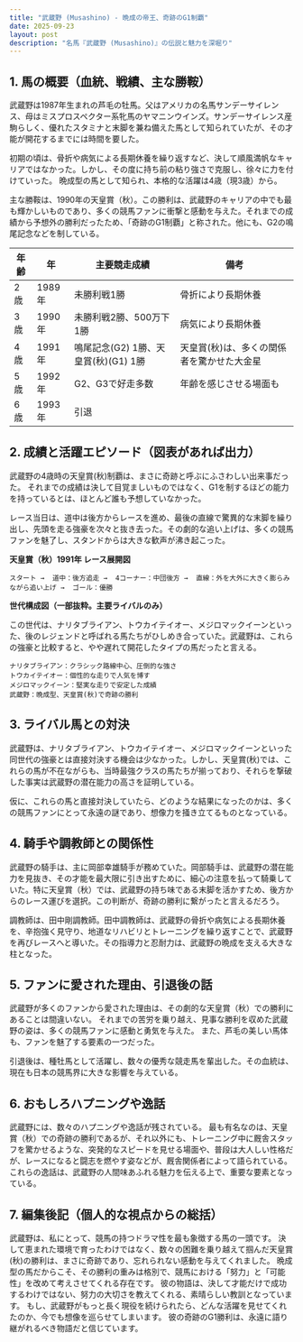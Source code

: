 ```yaml
---
title: "武蔵野 (Musashino) - 晩成の帝王、奇跡のG1制覇"
date: 2025-09-23
layout: post
description: "名馬『武蔵野 (Musashino)』の伝説と魅力を深堀り"
---
```


## 1. 馬の概要（血統、戦績、主な勝鞍）

武蔵野は1987年生まれの芦毛の牡馬。父はアメリカの名馬サンデーサイレンス、母はミスプロスペクター系牝馬のヤマニンウインズ。サンデーサイレンス産駒らしく、優れたスタミナと末脚を兼ね備えた馬として知られていたが、その才能が開花するまでには時間を要した。

初期の頃は、骨折や病気による長期休養を繰り返すなど、決して順風満帆なキャリアではなかった。しかし、その度に持ち前の粘り強さで克服し、徐々に力を付けていった。  晩成型の馬として知られ、本格的な活躍は4歳（現3歳）から。

主な勝鞍は、1990年の天皇賞（秋）。この勝利は、武蔵野のキャリアの中でも最も輝かしいものであり、多くの競馬ファンに衝撃と感動を与えた。それまでの成績から予想外の勝利だったため、「奇跡のG1制覇」と称された。他にも、G2の鳴尾記念などを制している。


| 年齢 | 年 | 主要競走成績 | 備考 |
|---|---|---|---|
| 2歳 | 1989年 | 未勝利戦1勝 |  骨折により長期休養 |
| 3歳 | 1990年 |  未勝利戦2勝、500万下1勝 | 病気により長期休養 |
| 4歳 | 1991年 | 鳴尾記念(G2) 1勝、天皇賞(秋)(G1) 1勝 | 天皇賞(秋)は、多くの関係者を驚かせた大金星 |
| 5歳 | 1992年 |  G2、G3で好走多数 |  年齢を感じさせる場面も |
| 6歳 | 1993年 |  引退 |  |


## 2. 成績と活躍エピソード（図表があれば出力）

武蔵野の4歳時の天皇賞(秋)制覇は、まさに奇跡と呼ぶにふさわしい出来事だった。  それまでの成績は決して目覚ましいものではなく、G1を制するほどの能力を持っているとは、ほとんど誰も予想していなかった。

レース当日は、道中は後方からレースを進め、最後の直線で驚異的な末脚を繰り出し、先頭を走る強豪を次々と抜き去った。その劇的な追い上げは、多くの競馬ファンを魅了し、スタンドからは大きな歓声が沸き起こった。


**天皇賞（秋）1991年 レース展開図**

```
スタート →  道中：後方追走 →  4コーナー：中団後方 →  直線：外を大外に大きく膨らみながら追い上げ →  ゴール：優勝
```

**世代構成図（一部抜粋。主要ライバルのみ）**

この世代は、ナリタブライアン、トウカイテイオー、メジロマックイーンといった、後のレジェンドと呼ばれる馬たちがひしめき合っていた。武蔵野は、これらの強豪と比較すると、やや遅れて開花したタイプの馬だったと言える。

```
ナリタブライアン：クラシック路線中心、圧倒的な強さ
トウカイテイオー：個性的な走りで人気を博す
メジロマックイーン：堅実な走りで安定した成績
武蔵野：晩成型、天皇賞(秋)で奇跡の勝利
```


## 3. ライバル馬との対決

武蔵野は、ナリタブライアン、トウカイテイオー、メジロマックイーンといった同世代の強豪とは直接対決する機会は少なかった。しかし、天皇賞(秋)では、これらの馬が不在ながらも、当時最強クラスの馬たちが揃っており、それらを撃破した事実は武蔵野の潜在能力の高さを証明している。

仮に、これらの馬と直接対決していたら、どのような結果になったのかは、多くの競馬ファンにとって永遠の謎であり、想像力を掻き立てるものとなっている。


## 4. 騎手や調教師との関係性

武蔵野の騎手は、主に岡部幸雄騎手が務めていた。岡部騎手は、武蔵野の潜在能力を見抜き、その才能を最大限に引き出すために、細心の注意を払って騎乗していた。特に天皇賞（秋）では、武蔵野の持ち味である末脚を活かすため、後方からのレース運びを選択。この判断が、奇跡の勝利に繋がったと言えるだろう。

調教師は、田中剛調教師。田中調教師は、武蔵野の骨折や病気による長期休養を、辛抱強く見守り、地道なリハビリとトレーニングを繰り返すことで、武蔵野を再びレースへと導いた。その指導力と忍耐力は、武蔵野の晩成を支える大きな柱となった。


## 5. ファンに愛された理由、引退後の話

武蔵野が多くのファンから愛された理由は、その劇的な天皇賞（秋）での勝利にあることは間違いない。  それまでの苦労を乗り越え、見事な勝利を収めた武蔵野の姿は、多くの競馬ファンに感動と勇気を与えた。  また、芦毛の美しい馬体も、ファンを魅了する要素の一つだった。

引退後は、種牡馬として活躍し、数々の優秀な競走馬を輩出した。その血統は、現在も日本の競馬界に大きな影響を与えている。


## 6. おもしろハプニングや逸話

武蔵野には、数々のハプニングや逸話が残されている。  最も有名なのは、天皇賞（秋）での奇跡の勝利であるが、それ以外にも、トレーニング中に厩舎スタッフを驚かせるような、突発的なスピードを見せる場面や、普段は大人しい性格だが、レースになると闘志を燃やす姿などが、厩舎関係者によって語られている。  これらの逸話は、武蔵野の人間味あふれる魅力を伝える上で、重要な要素となっている。


## 7. 編集後記（個人的な視点からの総括）

武蔵野は、私にとって、競馬の持つドラマ性を最も象徴する馬の一頭です。  決して恵まれた環境で育ったわけではなく、数々の困難を乗り越えて掴んだ天皇賞(秋)の勝利は、まさに奇跡であり、忘れられない感動を与えてくれました。  晩成型の馬だからこそ、その勝利の重みは格別で、競馬における「努力」と「可能性」を改めて考えさせてくれる存在です。  彼の物語は、決して才能だけで成功するわけではない、努力の大切さを教えてくれる、素晴らしい教訓となっています。  もし、武蔵野がもっと長く現役を続けられたら、どんな活躍を見せてくれたのか、今でも想像を巡らせてしまいます。  彼の奇跡のG1勝利は、永遠に語り継がれるべき物語だと信じています。
